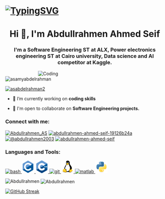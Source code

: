 # [![TypingSVG](https://readme-typing-svg.demolab.com?lines=Hello+there!+Welcome+To+My+Profile;My+Name+Is+Abdullrahmen)](https://git.io/typing-svg)
<h1 align="center">Hi 👋, I'm Abdullrahmen Ahmed Seif</h1>
<h3 align="center">I'm a Software Engineering ST at ALX, Power electronics engineering ST at Cairo university, Data science and AI competitor at Kaggle.</h3>
<img align="right" alt="Coding" width="400" src="https://cdn.dribbble.com/users/1162077/screenshots/3848914/programmer.gif">

<p align="left"> <img src="https://komarev.com/ghpvc/?username=asamyabdelrahman&label=Profile%20views&color=0e75b6&style=flat" alt="asamyabdelrahman" /> </p>

<p align="left"> <a href="https://twitter.com/Abdullrahmen_AS" target="blank"><img src="https://img.shields.io/twitter/follow/Abdullrahmen_AS?logo=twitter&style=for-the-badge" alt="asabdelrahman2" /></a> </p>

- 🔭 I’m currently working on **coding skills**

- 👯 I'm open to collaborate on **Software Engineering projects.**

<h3 align="left">Connect with me:</h3>
<p align="left">
<a href="https://twitter.com/Abdullrahmen_AS" target="blank"><img align="center" src="https://raw.githubusercontent.com/rahuldkjain/github-profile-readme-generator/master/src/images/icons/Social/twitter.svg" alt="Abdullrahmen_AS" height="30" width="40" /></a>
<a href="https://www.linkedin.com/in/abdullrahmen-ahmed-seif-19126b24a/" target="blank"><img align="center" src="https://raw.githubusercontent.com/rahuldkjain/github-profile-readme-generator/master/src/images/icons/Social/linked-in-alt.svg" alt="abdullrahmen-ahmed-seif-19126b24a" height="30" width="40" /></a>
<a href="https://www.hackerrank.com/abdullrahmen2003" target="blank"><img align="center" src="https://raw.githubusercontent.com/rahuldkjain/github-profile-readme-generator/master/src/images/icons/Social/hackerrank.svg" alt="@abdullrahmen2003" height="30" width="40" /></a>
<a href="https://stackoverflow.com/users/21146921/abdullrahmen-ahmed-seif" target="blank"><img align="center" src="https://raw.githubusercontent.com/rahuldkjain/github-profile-readme-generator/master/src/images/icons/Social/stack-overflow.svg" alt="abdullrahmen-ahmed-seif" height="30" width="40" /></a>
</p>

<h3 align="left">Languages and Tools:</h3>
<p align="left"> <a href="https://www.gnu.org/software/bash/" target="_blank" rel="noreferrer"> <img src="https://www.vectorlogo.zone/logos/gnu_bash/gnu_bash-icon.svg" alt="bash" width="40" height="40"/> </a> <a href="https://www.cprogramming.com/" target="_blank" rel="noreferrer"> <img src="https://raw.githubusercontent.com/devicons/devicon/master/icons/c/c-original.svg" alt="c" width="40" height="40"/> </a> <a href="https://www.w3schools.com/cpp/" target="_blank" rel="noreferrer"> <img src="https://raw.githubusercontent.com/devicons/devicon/master/icons/cplusplus/cplusplus-original.svg" alt="cplusplus" width="40" height="40"/> </a> <a href="https://git-scm.com/" target="_blank" rel="noreferrer"> <img src="https://www.vectorlogo.zone/logos/git-scm/git-scm-icon.svg" alt="git" width="40" height="40"/> </a> <a href="https://www.linux.org/" target="_blank" rel="noreferrer"> <img src="https://raw.githubusercontent.com/devicons/devicon/master/icons/linux/linux-original.svg" alt="linux" width="40" height="40"/> </a> <a href="https://www.mathworks.com/" target="_blank" rel="noreferrer"> <img src="https://upload.wikimedia.org/wikipedia/commons/2/21/Matlab_Logo.png" alt="matlab" width="40" height="40"/> </a> <a href="https://www.python.org" target="_blank" rel="noreferrer"> <img src="https://raw.githubusercontent.com/devicons/devicon/master/icons/python/python-original.svg" alt="python" width="40" height="40"/> </a> </p>

<p><img align="left" src="https://github-readme-stats.vercel.app/api/top-langs?username=Abdullrahmen&show_icons=true&locale=en&layout=compact" alt="Abdullrahmen" /></p>

<p>&nbsp;<img align="center" src="https://github-readme-stats.vercel.app/api?username=Abdullrahmen&show_icons=true&locale=en" alt="Abdullrahmen" /></p>

[![GitHub Streak](https://github-readme-streak-stats.herokuapp.com/?user=Abdullrahmen)](https://git.io/streak-stats)
